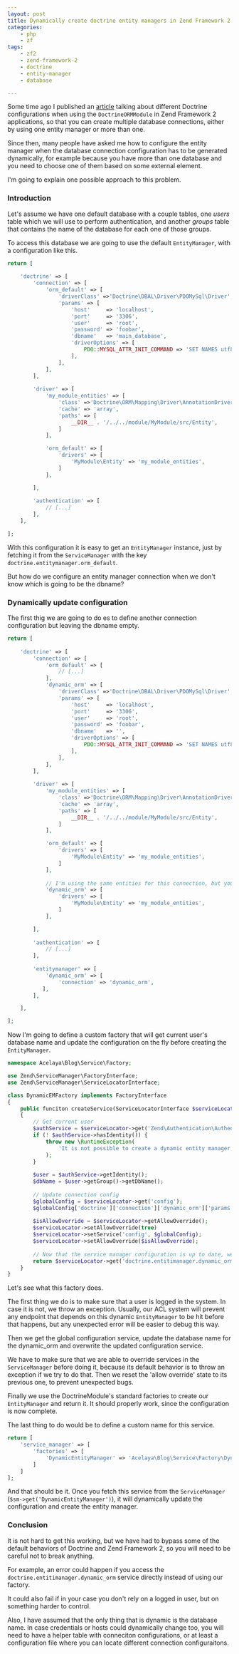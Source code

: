 ```yaml
---
layout: post
title: Dynamically create doctrine entity managers in Zend Framework 2
categories:
    - php
    - zf
tags:
    - zf2
    - zend-framework-2
    - doctrine
    - entity-manager
    - database

---
```


Some time ago I published an [article](https://alejandrocelaya.blog/2014/04/18/configure-multiple-database-connections-in-doctrine-with-zend-framework-2-2/) talking about different Doctrine configurations when using the `DoctrineORMModule` in Zend Framework 2 applications, so that you can create multiple database connections, either by using one entity manager or more than one.

Since then, many people have asked me how to configure the entity manager when the database connection configuration has to be generated dynamically, for example because you have more than one database and you need to choose one of them based on some external element.

I'm going to explain one possible approach to this problem.

### Introduction

Let's assume we have one default database with a couple tables, one *users* table which we will use to perform authentication, and another *groups* table that contains the name of the database for each one of those groups.

To access this database we are going to use the default `EntityManager`, with a configuration like this.

```php
return [
    
    'doctrine' => [
        'connection' => [
            'orm_default' => [
                'driverClass' =>'Doctrine\DBAL\Driver\PDOMySql\Driver',
                'params' => [
                    'host'     => 'localhost',
                    'port'     => '3306',
                    'user'     => 'root',
                    'password' => 'foobar',
                    'dbname'   => 'main_database',
                    'driverOptions' => [
                        PDO::MYSQL_ATTR_INIT_COMMAND => 'SET NAMES utf8',
                    ],
                ],
            ],
        ],
        
        'driver' => [
            'my_module_entities' => [
                'class' =>'Doctrine\ORM\Mapping\Driver\AnnotationDriver',
                'cache' => 'array',
                'paths' => [
                    __DIR__ . '/../../module/MyModule/src/Entity',
                ]
            ],

            'orm_default' => [
                'drivers' => [
                    'MyModule\Entity' => 'my_module_entities',
                ]
            ],

        ],
        
        'authentication' => [
            // [...]
        ],
    ],

];
```

With this configuration it is easy to get an `EntityManager` instance, just by fetching it from the `ServiceManager` with the key `doctrine.entitymanager.orm_default`.

But how do we configure an entity manager connection when we don't know which is going to be the dbname?

### Dynamically update configuration

The first thig we are going to do es to define another connection configuration but leaving the dbname empty.

```php
return [
    
    'doctrine' => [
        'connection' => [
            'orm_default' => [
                // [...]
            ],
            'dynamic_orm' => [
                'driverClass' =>'Doctrine\DBAL\Driver\PDOMySql\Driver',
                'params' => [
                    'host'     => 'localhost',
                    'port'     => '3306',
                    'user'     => 'root',
                    'password' => 'foobar',
                    'dbname'   => '',
                    'driverOptions' => [
                        PDO::MYSQL_ATTR_INIT_COMMAND => 'SET NAMES utf8',
                    ],
                ],
            ],
        ],
        
        'driver' => [
            'my_module_entities' => [
                'class' =>'Doctrine\ORM\Mapping\Driver\AnnotationDriver',
                'cache' => 'array',
                'paths' => [
                    __DIR__ . '/../../module/MyModule/src/Entity',
                ]
            ],

            'orm_default' => [
                'drivers' => [
                    'MyModule\Entity' => 'my_module_entities',
                ]
            ],
            
            // I'm using the same entities for this connection, but you could change this
            'dynamic_orm' => [
                'drivers' => [
                    'MyModule\Entity' => 'my_module_entities',
                ]
            ],

        ],
        
        'authentication' => [
            // [...]
        ],
        
        'entitymanager' => [
            'dynamic_orm' => [
                'connection' => 'dynamic_orm',
           ],
        ],

    ],

];
```

Now I'm going to define a custom factory that will get current user's database name and update the configuration on the fly before creating the `EntityManager`.

```php
namespace Acelaya\Blog\Service\Factory;

use Zend\ServiceManager\FactoryInterface;
use Zend\ServiceManager\ServiceLocatorInterface;

class DynamicEMFactory implements FactoryInterface
{
    public funciton createService(ServiceLocatorInterface $serviceLocator)
    {
        // Get current user
        $authService = $serviceLocator->get('Zend\Authentication\AuthenticationService');
        if (! $authService->hasIdentity()) {
            throw new \RuntimeException(
                'It is not possible to create a dynamic entity manager before a user has logged in'
            );
        }
        
        $user = $authService->getIdentity();
        $dbName = $user->getGroup()->getDbName();
        
        // Update connection config
        $globalConfig = $serviceLocator->get('config');
        $globalConfig['doctrine']['connection']['dynamic_orm']['params']['dbname'] = $dbName;
        
        $isAllowOverride = $serviceLocator->getAllowOverride();
        $serviceLocator->setAllowOverride(true)
        $serviceLocator->setService('config', $globalConfig);
        $serviceLocator->setAllowOverride($isAllowOverride);
        
        // Now that the service manager configuration is up to date, we can safely fetch the service
        return $serviceLocator->get('doctrine.entitimanager.dynamic_orm');
    }
}
```

Let's see what this factory does.

The first thing we do is to make sure that a user is logged in the system. In case it is not, we throw an exception. Usually, our ACL system will prevent any endpoint that depends on this dynamic `EntityManager` to be hit before that happens, but any unexpected error will be easier to debug this way.

Then we get the global configuration service, update the database name for the dynamic_orm and overwrite the updated configuration service.

We have to make sure that we are able to override services in the `ServiceManager` before doing it, because its default behavior is to throw an exception if we try to do that. Then we reset the 'allow override' state to its previous one, to prevent unexpected bugs.

Finally we use the DoctrineModule's standard factories to create our `EntityManager` and return it. It should properly work, since the configuration is now complete.

The last thing to do would be to define a custom name for this service.

```php
return [
    'service_manager' => [
        'factories' => [
            'DynamicEntityManager' => 'Acelaya\Blog\Service\Factory\DynamicEMFactory'
        ]
    ]
];
```

And that should be it. Once you fetch this service from the `ServiceManager` (`$sm->get('DynamicEntityManager')`), it will dynamically update the configuration and create the entity manager.

### Conclusion

It is not hard to get this working, but we have had to bypass some of the default behaviors of Doctrine and Zend Framework 2, so you will need to be careful not to break anything.

For example, an error could happen if you access the `doctrine.entitimanager.dynamic_orm` service directly instead of using our factory.

It could also fail if in your case you don't rely on a logged in user, but on something harder to control.

Also, I have assumed that the only thing that is dynamic is the database name. In case credentials or hosts could dynamically change too, you will need to have a helper table with conneciton configurations, or at least a configuration file where you can locate different connection configuraitons.
